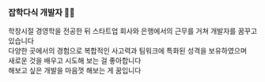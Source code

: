 ### 잡학다식 개발자 :clap::clap: 
<div>학창시절 경영학을 전공한 뒤 스타트업 회사와 은행에서의 근무를 거쳐 개발자를 꿈꾸고 있습니다</div>
<div>다양한 곳에서의 경험으로 복합적인 사고력과 팀워크에 특화된 성격을 보유하였으며</div>
<div>새로운 것을 배우고 시도해 보는 걸 좋아합니다</div>
<div>해보고 싶은 개발을 마음껏 해보는 게 꿈입니다</div>
  
 
<!--
<div>자신도 모르는 자신을 발견시켜 주는 것이 빅데이터다</div>
**qwerty1434/qwerty1434** is a ✨ _special_ ✨ repository because its `README.md` (this file) appears on your GitHub profile.

Here are some ideas to get you started:

- 🔭 I’m currently working on ...
- 🌱 I’m currently learning ...
- 👯 I’m looking to collaborate on ...
- 🤔 I’m looking for help with ...
- 💬 Ask me about ...
- 📫 How to reach me: ...
- 😄 Pronouns: ...
- ⚡ Fun fact: ...
-->

